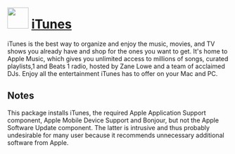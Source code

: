 # <img src="https://cdn.jsdelivr.net/gh/chocolatey-community/chocolatey-packages@849eb1042625bdc77a95f0b92491857e9dfc326d/icons/itunes.png" width="48" height="48"/> [iTunes](https://chocolatey.org/packages/iTunes)


iTunes is the best way to organize and enjoy the music, movies, and TV shows you already have and shop for the ones you want to get. It's home to Apple Music, which gives you unlimited access to millions of songs, curated playlists,1 and Beats 1 radio, hosted by Zane Lowe and a team of acclaimed DJs. Enjoy all the entertainment iTunes has to offer on your Mac and PC.

## Notes

This package installs iTunes, the required Apple Application Support component, Apple Mobile Device Support and Bonjour, but not the Apple Software Update component. The latter is intrusive and thus probably undesirable for many user because it recommends unnecessary additional software from Apple.

